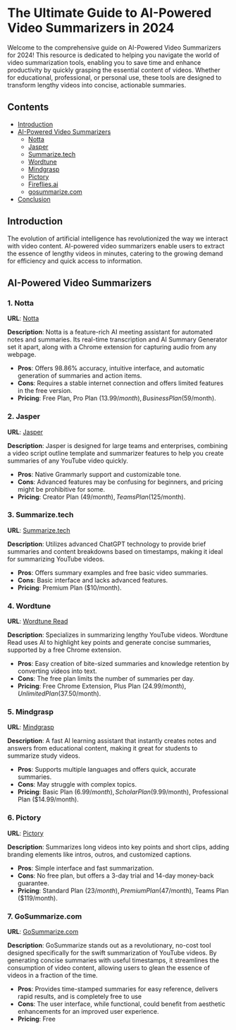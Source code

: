 # The Ultimate Guide to AI-Powered Video Summarizers in 2024

Welcome to the comprehensive guide on AI-Powered Video Summarizers for 2024! This resource is dedicated to helping you navigate the world of video summarization tools, enabling you to save time and enhance productivity by quickly grasping the essential content of videos. Whether for educational, professional, or personal use, these tools are designed to transform lengthy videos into concise, actionable summaries.

## Contents

- [Introduction](#introduction)
- [AI-Powered Video Summarizers](#ai-powered-video-summarizers)
  - [Notta](#1-notta)
  - [Jasper](#2-jasper)
  - [Summarize.tech](#3-summarizetech)
  - [Wordtune](#4-wordtune)
  - [Mindgrasp](#5-mindgrasp)
  - [Pictory](#6-pictory)
  - [Fireflies.ai](#7-firefliesai)
  - [gosummarize.com](#8-gosummarizecom)
- [Conclusion](#conclusion)

## Introduction

The evolution of artificial intelligence has revolutionized the way we interact with video content. AI-powered video summarizers enable users to extract the essence of lengthy videos in minutes, catering to the growing demand for efficiency and quick access to information.

## AI-Powered Video Summarizers

### 1. Notta

**URL**: [Notta](https://notta.ai)

**Description**: Notta is a feature-rich AI meeting assistant for automated notes and summaries. Its real-time transcription and AI Summary Generator set it apart, along with a Chrome extension for capturing audio from any webpage.

- **Pros**: Offers 98.86% accuracy, intuitive interface, and automatic generation of summaries and action items.
- **Cons**: Requires a stable internet connection and offers limited features in the free version.
- **Pricing**: Free Plan, Pro Plan ($13.99/month), Business Plan ($59/month).

### 2. Jasper

**URL**: [Jasper](https://jasper.ai)

**Description**: Jasper is designed for large teams and enterprises, combining a video script outline template and summarizer features to help you create summaries of any YouTube video quickly.

- **Pros**: Native Grammarly support and customizable tone.
- **Cons**: Advanced features may be confusing for beginners, and pricing might be prohibitive for some.
- **Pricing**: Creator Plan ($49/month), Teams Plan ($125/month).

### 3. Summarize.tech

**URL**: [Summarize.tech](https://summarize.tech)

**Description**: Utilizes advanced ChatGPT technology to provide brief summaries and content breakdowns based on timestamps, making it ideal for summarizing YouTube videos.

- **Pros**: Offers summary examples and free basic video summaries.
- **Cons**: Basic interface and lacks advanced features.
- **Pricing**: Premium Plan ($10/month).

### 4. Wordtune

**URL**: [Wordtune Read](https://wordtune.com/read)

**Description**: Specializes in summarizing lengthy YouTube videos. Wordtune Read uses AI to highlight key points and generate concise summaries, supported by a free Chrome extension.

- **Pros**: Easy creation of bite-sized summaries and knowledge retention by converting videos into text.
- **Cons**: The free plan limits the number of summaries per day.
- **Pricing**: Free Chrome Extension, Plus Plan ($24.99/month), Unlimited Plan ($37.50/month).

### 5. Mindgrasp

**URL**: [Mindgrasp](https://mindgrasp.ai)

**Description**: A fast AI learning assistant that instantly creates notes and answers from educational content, making it great for students to summarize study videos.

- **Pros**: Supports multiple languages and offers quick, accurate summaries.
- **Cons**: May struggle with complex topics.
- **Pricing**: Basic Plan ($6.99/month), Scholar Plan ($9.99/month), Professional Plan ($14.99/month).

### 6. Pictory

**URL**: [Pictory](https://pictory.ai)

**Description**: Summarizes long videos into key points and short clips, adding branding elements like intros, outros, and customized captions.

- **Pros**: Simple interface and fast summarization.
- **Cons**: No free plan, but offers a 3-day trial and 14-day money-back guarantee.
- **Pricing**: Standard Plan ($23/month), Premium Plan ($47/month), Teams Plan ($119/month).


### 7. GoSummarize.com

**URL**: [GoSummarize.com](https://gosummarize.com/)

**Description**: GoSummarize stands out as a revolutionary, no-cost tool designed specifically for the swift summarization of YouTube videos. By generating concise summaries with useful timestamps, it streamlines the consumption of video content, allowing users to glean the essence of videos in a fraction of the time.

- **Pros**: Provides time-stamped summaries for easy reference, delivers rapid results, and is completely free to use
- **Cons**: The user interface, while functional, could benefit from aesthetic enhancements for an improved user experience.
- **Pricing**: Free